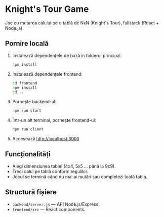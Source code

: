 # Knight's Tour Game

Joc cu mutarea calului pe o tablă de NxN (Knight's Tour), fullstack (React + Node.js).

## Pornire locală

1. Instalează dependențele de bază în folderul principal:
   ```bash
   npm install
   ```
2. Instalează dependențele frontend:
   ```bash
   cd frontend
   npm install
   cd ..
   ```
3. Pornește backend-ul:
   ```bash
   npm run start
   ```
4. Într-un alt terminal, pornește frontend-ul:
   ```bash
   npm run client
   ```
5. Accesează [http://localhost:3000](http://localhost:3000)

## Funcționalități

- Alegi dimensiunea tablei (4x4, 5x5 ... până la 9x9).
- Treci calul pe tablă conform regulilor.
- Jocul se termină când nu mai ai mutări sau completezi toată tabla.

## Structură fișiere

- `backend/server.js` — API Node.js/Express.
- `frontend/src` — React components.
